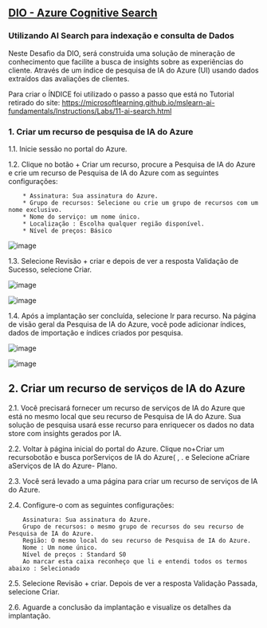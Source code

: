 ## [DIO - Azure Cognitive Search](https://www.dio.me/) 

### Utilizando AI Search para indexação e consulta de Dados

Neste Desafio da DIO, será construida uma solução de mineração de conhecimento que facilite a busca de insights sobre as experiências do cliente. Através de um índice de pesquisa de IA do Azure (UI) usando dados extraídos das avaliações de clientes.

Para criar o ÍNDICE foi utilizado o passo a passo que está no Tutorial retirado do site: https://microsoftlearning.github.io/mslearn-ai-fundamentals/Instructions/Labs/11-ai-search.html

### 1. Criar um recurso de pesquisa de IA do Azure

1.1. Inicie sessão no portal do Azure.

1.2. Clique no botão + Criar um recurso, procure a Pesquisa de IA do Azure e crie um recurso de Pesquisa de IA do Azure com as seguintes configurações:

        * Assinatura: Sua assinatura do Azure.
        * Grupo de recursos: Selecione ou crie um grupo de recursos com um nome exclusivo.
        * Nome do serviço: um nome único.
        * Localização : Escolha qualquer região disponível.
        * Nível de preços: Básico
        
![image](https://github.com/Marcia520/DIO-Azure-Cognitive-Search/assets/56965551/83b88f59-d5a4-4da8-84cc-729aa60d3cd5)

1.3. Selecione Revisão + criar e depois de ver a resposta Validação de Sucesso, selecione Criar.

![image](https://github.com/Marcia520/DIO-Azure-Cognitive-Search/assets/56965551/12cf08db-a3c6-404b-8fc0-cbfa0e2e7123)

![image](https://github.com/Marcia520/DIO-Azure-Cognitive-Search/assets/56965551/568acd93-aa42-437a-b9cb-3cea7fa87357)

1.4. Após a implantação ser concluída, selecione Ir para recurso. Na página de visão geral da Pesquisa de IA do Azure, você pode adicionar índices, dados de importação e índices criados por pesquisa.

![image](https://github.com/Marcia520/DIO-Azure-Cognitive-Search/assets/56965551/2cbe0700-e8f0-4dfd-9d6c-ddaec1f56ee2)

![image](https://github.com/Marcia520/DIO-Azure-Cognitive-Search/assets/56965551/04aef346-7aff-4805-822c-b403fded4496)

## 2. Criar um recurso de serviços de IA do Azure

2.1. Você precisará fornecer um recurso de serviços de IA do Azure que está no mesmo local que seu recurso de Pesquisa de IA do Azure. Sua solução de pesquisa usará esse recurso para enriquecer os dados no data store com insights gerados por IA.

2.2.  Voltar à página inicial do portal do Azure. Clique no+Criar um recursobotão e busca porServiços de IA do Azure( , . e Selecione aCriare aServiços de IA do Azure- Plano. 

2.3.  Você será levado a uma página para criar um recurso de serviços de IA do Azure. 

2.4. Configure-o com as seguintes configurações:

        Assinatura: Sua assinatura do Azure.
        Grupo de recursos: o mesmo grupo de recursos do seu recurso de Pesquisa de IA do Azure.
        Região: O mesmo local do seu recurso de Pesquisa de IA do Azure.
        Nome : Um nome único.
        Nível de preços : Standard S0
        Ao marcar esta caixa reconheço que li e entendi todos os termos abaixo : Selecionado

2.5. Selecione Revisão + criar. Depois de ver a resposta Validação Passada, selecione Criar.
    
2.6. Aguarde a conclusão da implantação e visualize os detalhes da implantação.

